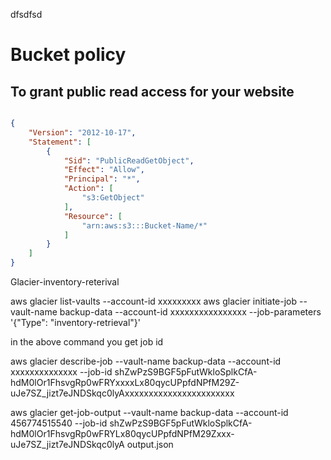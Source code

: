 dfsdfsd

# Bucket policy

## To grant public read access for your website
```json

{
    "Version": "2012-10-17",
    "Statement": [
        {
            "Sid": "PublicReadGetObject",
            "Effect": "Allow",
            "Principal": "*",
            "Action": [
                "s3:GetObject"
            ],
            "Resource": [
                "arn:aws:s3:::Bucket-Name/*"
            ]
        }
    ]
}
```


  
Glacier-inventory-reterival


aws glacier list-vaults --account-id xxxxxxxxx
aws glacier initiate-job --vault-name backup-data --account-id xxxxxxxxxxxxxxxx --job-parameters '{"Type": "inventory-retrieval"}'

in the above command you get job id

aws glacier describe-job --vault-name backup-data --account-id xxxxxxxxxxxxxx --job-id shZwPzS9BGF5pFutWkloSplkCfA-hdM0lOr1FhsvgRp0wFRYxxxxLx80qycUPpfdNPfM29Z-uJe7SZ_jizt7eJNDSkqc0lyAxxxxxxxxxxxxxxxxxxxxxxx

aws glacier get-job-output --vault-name backup-data --account-id 456774515540 --job-id shZwPzS9BGF5pFutWkloSplkCfA-hdM0lOr1FhsvgRp0wFRYLx80qycUPpfdNPfM29Zxxx-uJe7SZ_jizt7eJNDSkqc0lyA output.json


